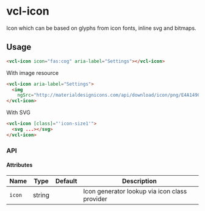 # vcl-icon

Icon which can be based on glyphs from icon fonts, inline svg and bitmaps.

## Usage

```html
<vcl-icon icon="fas:cog" aria-label="Settings"></vcl-icon>
```

With image resource

```html
<vcl-icon aria-label="Settings">
  <img
    ngSrc="http://materialdesignicons.com/api/download/icon/png/E4A14909-3821-4DB1-A739-4DA464ABEEB7/36" />
</vcl-icon>
```

With SVG

```html
<vcl-icon [class]="'icon-size1'">
  <svg ...></svg>
</vcl-icon>
```

### API

#### Attributes

| Name   | Type   | Default | Description                                   |
| ------ | ------ | ------- | --------------------------------------------- |
| `icon` | string |         | Icon generator lookup via icon class provider |

